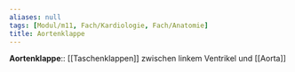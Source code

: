 ```yaml
---
aliases: null
tags: [Modul/m11, Fach/Kardiologie, Fach/Anatomie]
title: Aortenklappe
---
```

**Aortenklappe**:: [[Taschenklappen]] zwischen linkem Ventrikel und [[Aorta]]
